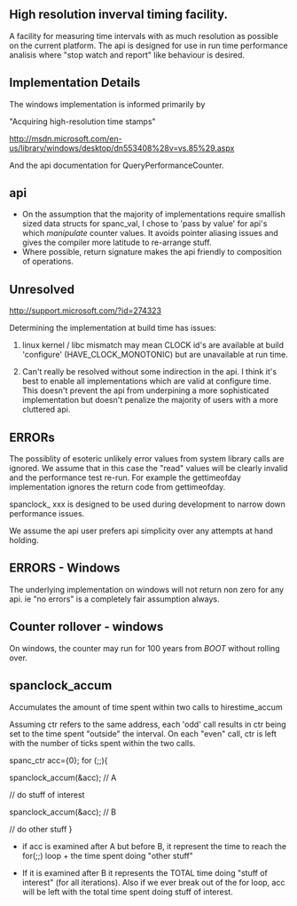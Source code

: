 
High resolution inverval timing facility.
-----------------------------------------

A facility for measuring time intervals with as much resolution as possible
on the current platform. The api is designed for use in run time
performance analisis where "stop watch and report" like behaviour is
desired.

Implementation Details
----------------------

The windows implementation is informed primarily by

"Acquiring high-resolution time stamps"

http://msdn.microsoft.com/en-us/library/windows/desktop/dn553408%28v=vs.85%29.aspx

And the api documentation for QueryPerformanceCounter.

api
---

* On the assumption that the majority of implementations require smallish sized
  data structs for spanc_val, I chose to 'pass by value' for api's which
  *manipulate* counter values. It avoids pointer aliasing issues and gives the
  compiler more latitude to re-arrange stuff.
* Where possible, return signature makes the api friendly to composition of operations.


Unresolved
----------

http://support.microsoft.com/?id=274323

Determining the implementation at build time has issues:

1. linux kernel / libc mismatch may mean CLOCK id's are available at build
  'configure' (HAVE_CLOCK_MONOTONIC) but are unavailable at run time.

1. Can't really be resolved without some indirection in the api. I think it's best to enable
all implementations which are valid at configure time. This doesn't prevent the api from
underpining a more sophisticated implementation but doesn't penalize the majority of users
with a more cluttered api.

ERRORs
------

The possiblity of esoteric unlikely error values from system library calls are
ignored. We assume that in this case the "read" values will be clearly invalid
and the performance test re-run. For example the gettimeofday implementation
ignores the return code from gettimeofday.

spanclock_ xxx is designed to be used during development to narrow down
performance issues.

We assume the api user prefers api simplicity over any attempts at hand holding.


ERRORS - Windows
----------------

The underlying implementation on windows will not return non zero for any
api. ie "no errors" is a completely fair assumption always.

Counter rollover - windows
--------------------------

On windows, the counter may run for 100 years from *BOOT* without rolling over.


spanclock_accum
---------------

Accumulates the amount of time spent within two calls to hirestime_accum

Assuming ctr refers to the same address, each 'odd' call results in ctr
being set to the time spent "outside" the interval.  On each "even" call,
ctr is left with the number of ticks spent within the two calls.

spanc_ctr acc={0};
for (;;){

 spanclock_accum(&acc); // A
 
 // do stuff of interest

 spanclock_accum(&acc); // B

 // do other stuff
}

* if acc is examined after A but before B, it represent the time to reach the
  for(;;) loop + the time spent doing "other stuff"

* If it is examined after B it represents the TOTAL time doing
  "stuff of interest" (for all iterations). Also if we ever break out of the 
  for loop, acc will be left with the total time spent doing stuff of interest.




